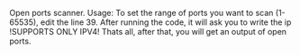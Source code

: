 Open ports scanner.
Usage:
To set the range of ports you want to scan (1-65535), edit the line 39.
After running the code, it will ask you to write the ip !SUPPORTS ONLY IPV4!
Thats all, after that, you will get an output of open ports.
